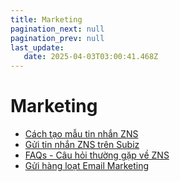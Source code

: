 ```yaml
---
title: Marketing
pagination_next: null
pagination_prev: null
last_update:
   date: 2025-04-03T03:00:41.468Z
---
```

# Marketing
* [Cách tạo mẫu tin nhắn ZNS](/100-marketing/1.-cach-tao-mau-tin-nhan-zns.md)
* [Gửi tin nhắn ZNS trên Subiz](/100-marketing/2.-gui-tin-nhan-zns-tren-subiz.md)
* [FAQs - Câu hỏi thường gặp về ZNS](/100-marketing/3.-faqs---cau-hoi-thuong-gap-ve-zns.md)
* [Gửi hàng loạt Email Marketing](/100-marketing/4.-gui-hang-loat-email-marketing.md)